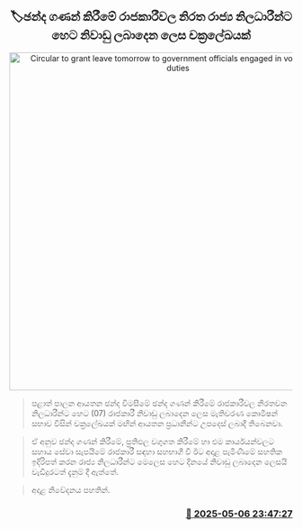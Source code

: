 <p align='center'><b><h2 align='center' title='Circular to grant leave tomorrow to government officials engaged in vote counting duties'>🏷ඡන්ද ගණන් කිරීමේ රාජකාරීවල නිරත රාජ්‍ය නිලධාරීන්ට හෙට නිවාඩු ලබාදෙන ලෙස චක්‍රලේඛයක්</h2></b></p>
<p align='center'><img src='https://helakuru.sgp1.cdn.digitaloceanspaces.com/esana/images/lib/Local-gov-election-live.jpg' width='600' alt='Circular to grant leave tomorrow to government officials engaged in vote counting duties'></p>

> පළාත් පාලන ආයතන ඡන්ද විමසීමේ ඡන්ද ගණන් කිරීමේ රාජකාරීව​ල නිරතවන නිලධාරීන්ට හෙට (07) රාජකාරී නි‍වාඩු ලබාදෙන ලෙස මැතිවරණ කොමිෂන් සභාව විසින් චක්‍රලේඛයක් මඟින් ආයතන ප්‍රධානීන්ට උපදෙස් ලබාදී තිබෙනවා.

> ඒ අනුව ඡන්ද ගණන් කිරීමේ, ප්‍රතිඵල වගුගත කිරීමේ හා එම කාර්ය​යන්වලට සහාය සේවා සැපයීමේ රාජකාරී සඳහා සහභාගී වී ඊට අදාළ පැමිණීමේ සහතික ඉදිරිපත් කරන රාජ්‍ය නිලධාරීන්ට මෙලෙස හෙට දිනයේ නිවාඩු ලබාදෙන ලෙසයි වැඩිදුරටත් දැනුම් දී ඇත්තේ.

> අදාළ නිවේදනය පහතින්.



<h3 align='right'><a href='https://www.helakuru.lk/esana/p/109874/'>📅 2025-05-06 23:47:27</a></h3>
